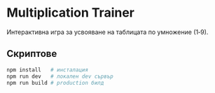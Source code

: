 # Multiplication Trainer
Интерактивна игра за усвояване на таблицата по умножение (1‑9).

## Скриптове
```bash
npm install   # инсталация
npm run dev   # локален dev сървър
npm run build # production билд
```
